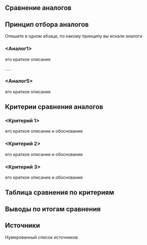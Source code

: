 ## Сравнение аналогов
## Принцип отбора аналогов

Опишите в одном абзаце, по какому принципу вы искали аналоги

### <Аналог1>

его краткое описание

…..

### <Аналог5>

его краткое описание

## Критерии сравнения аналогов

### <Критерий 1>

его краткое описание и обоснование

### <Критерий 2>

его краткое описание и обоснование

### <Критерий 3>

его краткое описание и обоснование

## Таблица сравнения по критериям

## Выводы по итогам сравнения

## Источники

Нумерованный список источников
